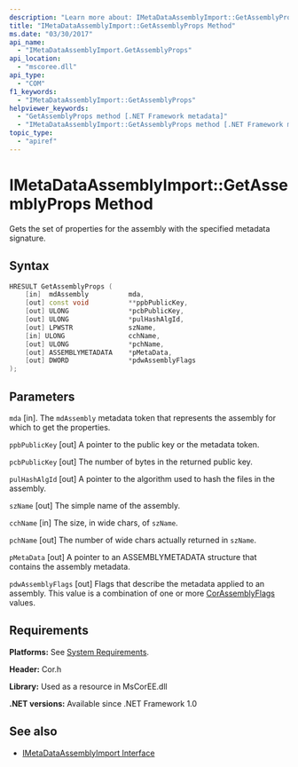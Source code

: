 ```yaml
---
description: "Learn more about: IMetaDataAssemblyImport::GetAssemblyProps Method"
title: "IMetaDataAssemblyImport::GetAssemblyProps Method"
ms.date: "03/30/2017"
api_name:
  - "IMetaDataAssemblyImport.GetAssemblyProps"
api_location:
  - "mscoree.dll"
api_type:
  - "COM"
f1_keywords:
  - "IMetaDataAssemblyImport::GetAssemblyProps"
helpviewer_keywords:
  - "GetAssemblyProps method [.NET Framework metadata]"
  - "IMetaDataAssemblyImport::GetAssemblyProps method [.NET Framework metadata]"
topic_type:
  - "apiref"
---
```

# IMetaDataAssemblyImport::GetAssemblyProps Method

Gets the set of properties for the assembly with the specified metadata signature.

## Syntax

```cpp
HRESULT GetAssemblyProps (
    [in]  mdAssembly          mda,
    [out] const void          **ppbPublicKey,
    [out] ULONG               *pcbPublicKey,
    [out] ULONG               *pulHashAlgId,
    [out] LPWSTR              szName,
    [in] ULONG                cchName,
    [out] ULONG               *pchName,
    [out] ASSEMBLYMETADATA    *pMetaData,
    [out] DWORD               *pdwAssemblyFlags
);
```

## Parameters

 `mda`
 [in]. The `mdAssembly` metadata token that represents the assembly for which to get the properties.

 `ppbPublicKey`
 [out] A pointer to the public key or the metadata token.

 `pcbPublicKey`
 [out] The number of bytes in the returned public key.

 `pulHashAlgId`
 [out] A pointer to the algorithm used to hash the files in the assembly.

 `szName`
 [out] The simple name of the assembly.

 `cchName`
 [in] The size, in wide chars, of `szName`.

 `pchName`
 [out] The number of wide chars actually returned in `szName`.

 `pMetaData`
 [out] A pointer to an ASSEMBLYMETADATA structure that contains the assembly metadata.

 `pdwAssemblyFlags`
 [out] Flags that describe the metadata applied to an assembly. This value is a combination of one or more [CorAssemblyFlags](../../../framework/unmanaged-api/metadata/corassemblyflags-enumeration.md) values.

## Requirements

 **Platforms:** See [System Requirements](../../../framework/get-started/system-requirements.md).

 **Header:** Cor.h

 **Library:** Used as a resource in MsCorEE.dll

 **.NET versions:** Available since .NET Framework 1.0

## See also

- [IMetaDataAssemblyImport Interface](imetadataassemblyimport-interface.md)
